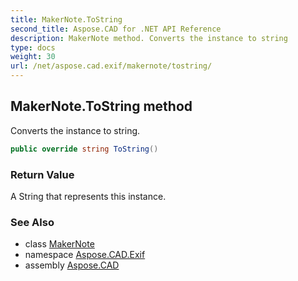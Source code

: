 ```yaml
---
title: MakerNote.ToString
second_title: Aspose.CAD for .NET API Reference
description: MakerNote method. Converts the instance to string
type: docs
weight: 30
url: /net/aspose.cad.exif/makernote/tostring/
---
```

## MakerNote.ToString method

Converts the instance to string.

```csharp
public override string ToString()
```

### Return Value

A String that represents this instance.

### See Also

* class [MakerNote](../)
* namespace [Aspose.CAD.Exif](../../makernote/)
* assembly [Aspose.CAD](../../../)


